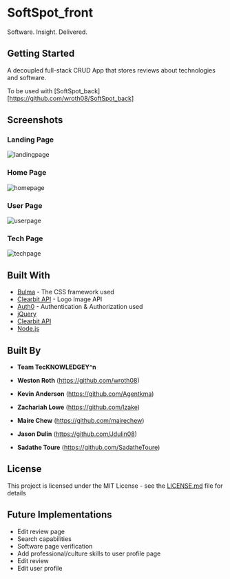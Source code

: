 # SoftSpot_front
Software. Insight. Delivered.

## Getting Started
A decoupled full-stack CRUD App that stores reviews about technologies and software.

To be used with [SoftSpot_back][https://github.com/wroth08/SoftSpot_back]

## Screenshots

### Landing Page
![landingpage](https://github.com/wroth08/SoftSpot_front/blob/master/img/landingpage.jpg)

### Home Page
![homepage](https://github.com/wroth08/SoftSpot_front/blob/master/img/homepage.jpg)

### User Page
![userpage](https://github.com/wroth08/SoftSpot_front/blob/master/img/userpage.jpg)

### Tech Page
![techpage](https://github.com/wroth08/SoftSpot_front/blob/master/img/techpage.jpg)

## Built With

* [Bulma](http://bulma.io) - The CSS framework used
* [Clearbit API](https://clearbit.com/docs) - Logo Image API
* [Auth0](https://auth0.com/) - Authentication & Authorization used
* [jQuery](https://jquery.com/)
* [Clearbit API](https://clearbit.com/docs)
* [Node.js](https://nodejs.org/en/)


## Built By
* **Team TecKNOWLEDGEY^n**

* **Weston Roth** (https://github.com/wroth08)
* **Kevin Anderson** (https://github.com/Agentkma)
* **Zachariah Lowe** (https://github.com/lzake)
* **Maire Chew** (https://github.com/mairechew)
* **Jason Dulin** (https://github.com/Jdulin08)
* **Sadathe Toure** (https://github.com/SadatheToure)

## License
This project is licensed under the MIT License - see the [LICENSE.md](LICENSE.md) file for details

## Future Implementations

* Edit review page
* Search capabilities
* Software page verification
* Add professional/culture skills to user profile page
* Edit review
* Edit user profile
